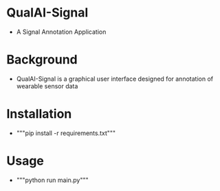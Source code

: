# QualAI-Signal
- A Signal Annotation Application

# Background
- QualAI-Signal is a graphical user interface designed for annotation of wearable sensor data

# Installation
- """pip install -r requirements.txt"""

# Usage
- """python run main.py"""
